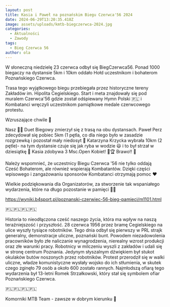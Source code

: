 ```yaml
---
layout: post
title: Kasia i Paweł na poznańskim Biegu Czerwca'56 2024
date: 2024-06-29T13:20:35.418Z
image: assets/uploads/kmtb-biegczerwca-2024.jpg
categories:
  - Aktualności
  - Zawody
tags:
  - Bieg Czerwca 56
author: ola
---
```

W słoneczną niedzielę 23 czerwca odbył się BiegCzerwca56. Ponad 1000 biegaczy na dystansie 5km i 10km oddało Hołd uczestnikom i bohaterom Poznańskiego Czerwca.
<!--more-->

Trasa tego wyjątkowego biegu przebiegała   przez historyczne tereny Zakładów im. Hipolita Cegielskiego. Start i meta znajdowały się pod muralem Czerwca'56 gdzie został odśpiewany Hymn Polski 🇵🇱   i Kombatanci wręczyli uczestnikom pamiątkowe medale czerwcowego protestu. 

Wzruszające chwile 🥺

Nasz  💚🖤 Duet Biegowy zmierzył się z trasą na obu dystansach. Paweł Perz zdecydował się pobiec 5km (1 pętla, co dla niego było w zasadzie rozgrzewką i pozostał mały niedosyt 🤭 Katarzyna Krzycka wybrała 10km (2 pętle)- na tym dystansie czuje się jak ryba w wodzie 😃 i to był strzał w dziesiątkę 🎯 Kasia zdobywa 3 Msc.Open Kobiet! 🥉🏆 Brawo!! 👏

Należy wspomnieć, że uczestnicy Biegu Czerwca '56 nie tylko oddają Cześć Bohaterom, ale również wspierają Kombatantów. Dzięki części wpisowego i zangażowaniu sponsorów Kombatanci otrzymają pomoc ❤️

Wielkie podziękowania dla Organizatorów, za stworzenie tak wspaniałego wydarzenia, które na długo pozostanie w pamięci 👏😃

<https://wyniki.b4sport.pl/poznanski-czerwiec-56-bieg-pamieci/m1101.html>

🇵🇱🇵🇱🇵🇱🇵🇱

Historia to nieodłączona cześć naszego życia, która ma wpływ na naszą teraźniejszość i przyszłość. 28 czerwca 1956 przez bramę Cegielskiego na ulice wyszły tysiące robotników.  Tego dnia odbył się pierwszy w PRL strajk generalny, demonstracje uliczne, poznański bunt. Powodem niezadowolenia pracowników było złe naliczanie wynagrodzenia, nierealny wzrost produkcji oraz złe warunki pracy. Robotnicy w milczeniu wyszli z zakładów i udali się w stronę centrum Poznania.  Jedynym słyszalnym dźwiękiem był stukot okulaków butów noszonych przez robotników. Protest przerodził się w walki uliczne, władze komunistyczne wysłały wojsko do ich stłumienia, w skutek czego zginęło 79 osób a około 600 zostało rannych. Najmłodszą ofiarą tego wydarzenia był 13-letni Romek Strzałkowski, który stał się symbolem ofiar Poznańskiego Czerwca.

🇵🇱🇵🇱🇵🇱🇵🇱

Komorniki MTB Team - zawsze w dobrym kierunku 🙂